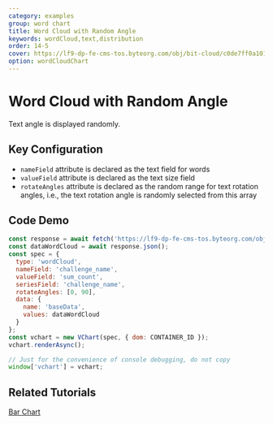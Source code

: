 ```yaml
---
category: examples
group: word chart
title: Word Cloud with Random Angle
keywords: wordCloud,text,distribution
order: 14-5
cover: https://lf9-dp-fe-cms-tos.byteorg.com/obj/bit-cloud/c0de7ff0a101bd4cb25c81700.png
option: wordCloudChart
---
```


# Word Cloud with Random Angle

Text angle is displayed randomly.

## Key Configuration

- `nameField` attribute is declared as the text field for words
- `valueField` attribute is declared as the text size field
- `rotateAngles` attribute is declared as the random range for text rotation angles, i.e., the text rotation angle is randomly selected from this array

## Code Demo

```javascript livedemo
const response = await fetch('https://lf9-dp-fe-cms-tos.byteorg.com/obj/bit-cloud/data-wordcloud.json');
const dataWordCloud = await response.json();
const spec = {
  type: 'wordCloud',
  nameField: 'challenge_name',
  valueField: 'sum_count',
  seriesField: 'challenge_name',
  rotateAngles: [0, 90],
  data: {
    name: 'baseData',
    values: dataWordCloud
  }
};
const vchart = new VChart(spec, { dom: CONTAINER_ID });
vchart.renderAsync();

// Just for the convenience of console debugging, do not copy
window['vchart'] = vchart;
```

## Related Tutorials

[Bar Chart](link)
